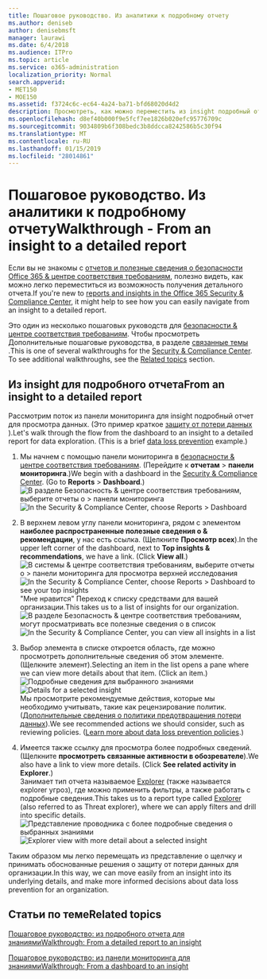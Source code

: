 ```yaml
---
title: Пошаговое руководство. Из аналитики к подробному отчету
ms.author: deniseb
author: denisebmsft
manager: laurawi
ms.date: 6/4/2018
ms.audience: ITPro
ms.topic: article
ms.service: o365-administration
localization_priority: Normal
search.appverid:
- MET150
- MOE150
ms.assetid: f3724c6c-ec64-4a24-ba71-bfd68020d4d2
description: Просмотреть, как можно переместить из insight подробный отчет о безопасности &amp; центре соответствия требованиям пример предотвращения потери данных.
ms.openlocfilehash: d8ef40b000f9e5fcf7ee1826b020efc95776709c
ms.sourcegitcommit: 9034809b6f308bedc3b8ddcca8242586b5c30f94
ms.translationtype: MT
ms.contentlocale: ru-RU
ms.lasthandoff: 01/15/2019
ms.locfileid: "28014861"
---
```

# <a name="walkthrough---from-an-insight-to-a-detailed-report"></a><span data-ttu-id="39f50-103">Пошаговое руководство. Из аналитики к подробному отчету</span><span class="sxs-lookup"><span data-stu-id="39f50-103">Walkthrough - From an insight to a detailed report</span></span>

<span data-ttu-id="39f50-104">Если вы не знакомы с [отчетов и полезные сведения о безопасности Office 365 &amp; центре соответствия требованиям](reports-and-insights-in-security-and-compliance.md), полезно видеть, как можно легко переместиться из возможность получения детального отчета.</span><span class="sxs-lookup"><span data-stu-id="39f50-104">If you're new to [reports and insights in the Office 365 Security &amp; Compliance Center](reports-and-insights-in-security-and-compliance.md), it might help to see how you can easily navigate from an insight to a detailed report.</span></span> 
  
<span data-ttu-id="39f50-p101">Это один из несколько пошаговых руководств для [безопасности &amp; центре соответствия требованиям](https://protection.office.com). Чтобы просмотреть Дополнительные пошаговые руководства, в разделе [связанные темы](#related-topics) .</span><span class="sxs-lookup"><span data-stu-id="39f50-p101">This is one of several walkthroughs for the [Security &amp; Compliance Center](https://protection.office.com). To see additional walkthroughs, see the [Related topics](#related-topics) section.</span></span> 
  
## <a name="from-an-insight-to-a-detailed-report"></a><span data-ttu-id="39f50-107">Из insight для подробного отчета</span><span class="sxs-lookup"><span data-stu-id="39f50-107">From an insight to a detailed report</span></span>

<span data-ttu-id="39f50-p102">Рассмотрим поток из панели мониторинга для insight подробный отчет для просмотра данных. (Это пример краткое [защиту от потери данных](data-loss-prevention-policies.md) ).</span><span class="sxs-lookup"><span data-stu-id="39f50-p102">Let's walk through the flow from the dashboard to an insight to a detailed report for data exploration. (This is a brief [data loss prevention](data-loss-prevention-policies.md) example.)</span></span> 
  
1. <span data-ttu-id="39f50-p103">Мы начнем с помощью панели мониторинга в [безопасности &amp; центре соответствия требованиям](https://protection.office.com). (Перейдите к **отчетам** \> **панели мониторинга**.)</span><span class="sxs-lookup"><span data-stu-id="39f50-p103">We begin with a dashboard in the [Security &amp; Compliance Center](https://protection.office.com). (Go to **Reports** \> **Dashboard**.)</span></span><br/><span data-ttu-id="39f50-112">![В разделе Безопасность &amp; центре соответствия требованиям, выберите отчеты о \> панели мониторинга](media/2a668c3d-3fa3-4e37-8149-46989b33ae8c.png)</span><span class="sxs-lookup"><span data-stu-id="39f50-112">![In the Security &amp; Compliance Center, choose Reports \> Dashboard](media/2a668c3d-3fa3-4e37-8149-46989b33ae8c.png)</span></span>
  
2. <span data-ttu-id="39f50-p104">В верхнем левом углу панели мониторинга, рядом с элементом **наиболее распространенные полезные сведения о &amp; рекомендации**, у нас есть ссылка. (Щелкните **Просмотр всех**).</span><span class="sxs-lookup"><span data-stu-id="39f50-p104">In the upper left corner of the dashboard, next to **Top insights &amp; recommendations**, we have a link. (Click **View all**.)</span></span><br/><span data-ttu-id="39f50-115">![В системы &amp; центре соответствия требованиям, выберите отчеты о \> панели мониторинга для просмотра верхней исследования](media/9bb64e11-494f-40a4-ab3d-8d3c7789f300.png)</span><span class="sxs-lookup"><span data-stu-id="39f50-115">![In the Security &amp; Compliance Center, choose Reports \> Dashboard to see your top insights](media/9bb64e11-494f-40a4-ab3d-8d3c7789f300.png)</span></span><br/><span data-ttu-id="39f50-116">"Мне нравится" Переход к списку средствами для вашей организации.</span><span class="sxs-lookup"><span data-stu-id="39f50-116">This takes us to a list of insights for our organization.</span></span><br/><span data-ttu-id="39f50-117">![В разделе Безопасность &amp; центре соответствия требованиям, могут просматривать все полезные сведения о в список](media/1289af77-bf5a-444a-97a1-03d8a83f75a9.png)</span><span class="sxs-lookup"><span data-stu-id="39f50-117">![In the Security &amp; Compliance Center, you can view all insights in a list](media/1289af77-bf5a-444a-97a1-03d8a83f75a9.png)</span></span>
  
3. <span data-ttu-id="39f50-p105">Выбор элемента в списке откроется область, где можно просмотреть дополнительные сведения об этом элементе. (Щелкните элемент).</span><span class="sxs-lookup"><span data-stu-id="39f50-p105">Selecting an item in the list opens a pane where we can view more details about that item. (Click an item.)</span></span><br/><span data-ttu-id="39f50-120">![Подробные сведения для выбранного знаниями](media/dcbb389f-23b0-4031-b789-4a49068af85a.png)</span><span class="sxs-lookup"><span data-stu-id="39f50-120">![Details for a selected insight](media/dcbb389f-23b0-4031-b789-4a49068af85a.png)</span></span><br/><span data-ttu-id="39f50-p106">Мы просмотрите рекомендуемые действия, которые мы необходимо учитывать, такие как рецензирование политик. ([Дополнительные сведения о политики предотвращения потери данных](data-loss-prevention-policies.md)).</span><span class="sxs-lookup"><span data-stu-id="39f50-p106">We see recommended actions we should consider, such as reviewing policies. ([Learn more about data loss prevention policies](data-loss-prevention-policies.md).)</span></span>
    
4. <span data-ttu-id="39f50-p107">Имеется также ссылку для просмотра более подробных сведений. (Щелкните **просмотреть связанные активности в обозревателе**).</span><span class="sxs-lookup"><span data-stu-id="39f50-p107">We also have a link to view more details. (Click **See related activity in Explorer**.)</span></span><br/><span data-ttu-id="39f50-125">Занимает тип отчета называемое [Explorer](use-explorer-in-security-and-compliance.md) (также называется explorer угроз), где можно применить фильтры, а также работать с подробные сведения.</span><span class="sxs-lookup"><span data-stu-id="39f50-125">This takes us to a report type called [Explorer](use-explorer-in-security-and-compliance.md) (also referred to as Threat explorer), where we can apply filters and drill into specific details.</span></span><br/><span data-ttu-id="39f50-126">![Представление проводника с более подробные сведения о выбранных знаниями](media/3ad15b15-7158-44b7-beda-013351bd868e.png)</span><span class="sxs-lookup"><span data-stu-id="39f50-126">![Explorer view with more detail about a selected insight](media/3ad15b15-7158-44b7-beda-013351bd868e.png)</span></span>
  
<span data-ttu-id="39f50-127">Таким образом мы легко перемещать из представление о щелчку и принимать обоснованные решения о защиту от потери данных для организации.</span><span class="sxs-lookup"><span data-stu-id="39f50-127">In this way, we can move easily from an insight into its underlying details, and make more informed decisions about data loss prevention for an organization.</span></span>
  
## <a name="related-topics"></a><span data-ttu-id="39f50-128">Статьи по теме</span><span class="sxs-lookup"><span data-stu-id="39f50-128">Related topics</span></span>

[<span data-ttu-id="39f50-129">Пошаговое руководство: из подробного отчета для знаниями</span><span class="sxs-lookup"><span data-stu-id="39f50-129">Walkthrough: From a detailed report to an insight</span></span>](from-a-detailed-report-to-an-insight.md)
  
[<span data-ttu-id="39f50-130">Пошаговое руководство: из панели мониторинга для знаниями</span><span class="sxs-lookup"><span data-stu-id="39f50-130">Walkthrough: From a dashboard to an insight</span></span>](from-a-dashboard-to-an-insight.md)
  

